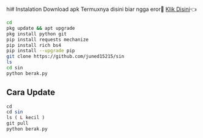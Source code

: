 hi# Instalation
Download apk Termuxnya disini biar ngga eror🌟
[Klik Disini](https://f-droid.org/repo/com.termux_117.apk)👈
```bash
cd
pkg update && apt upgrade
pkg install python git
pip install requests mechanize
pip install rich bs4
pip install --upgrade pip
git clone https://github.com/juned15215/sin
ls 
cd sin
python berak.py
```
## Cara Update
```php
cd
cd sin
ls ( L kecil )
git pull
python berak.py



